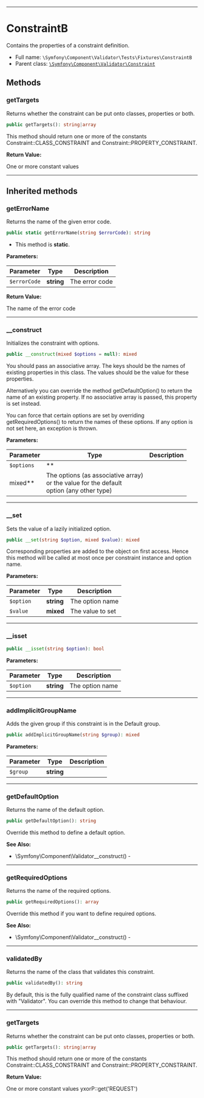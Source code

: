 ***

# ConstraintB

Contains the properties of a constraint definition.

* Full name: `\Symfony\Component\Validator\Tests\Fixtures\ConstraintB`
* Parent class: [`\Symfony\Component\Validator\Constraint`](../../Constraint.md)

## Methods

### getTargets

Returns whether the constraint can be put onto classes, properties or both.

```php
public getTargets(): string|array
```

This method should return one or more of the constants Constraint::CLASS_CONSTRAINT and Constraint::PROPERTY_CONSTRAINT.

**Return Value:**

One or more constant values



***

## Inherited methods

### getErrorName

Returns the name of the given error code.

```php
public static getErrorName(string $errorCode): string
```

* This method is **static**.

**Parameters:**

| Parameter | Type | Description |
|-----------|------|-------------|
| `$errorCode` | **string** | The error code |

**Return Value:**

The name of the error code



***

### __construct

Initializes the constraint with options.

```php
public __construct(mixed $options = null): mixed
```

You should pass an associative array. The keys should be the names of existing properties in this class. The values
should be the value for these properties.

Alternatively you can override the method getDefaultOption() to return the name of an existing property. If no
associative array is passed, this property is set instead.

You can force that certain options are set by overriding getRequiredOptions() to return the names of these options. If
any option is not set here, an exception is thrown.

**Parameters:**

| Parameter | Type | Description |
|-----------|------|-------------|
| `$options` | **
mixed** | The options (as associative array)<br />or the value for the default<br />option (any other type) |

***

### __set

Sets the value of a lazily initialized option.

```php
public __set(string $option, mixed $value): mixed
```

Corresponding properties are added to the object on first access. Hence this method will be called at most once per
constraint instance and option name.

**Parameters:**

| Parameter | Type | Description |
|-----------|------|-------------|
| `$option` | **string** | The option name |
| `$value` | **mixed** | The value to set |

***

### __isset

```php
public __isset(string $option): bool
```

**Parameters:**

| Parameter | Type | Description |
|-----------|------|-------------|
| `$option` | **string** | The option name |

***

### addImplicitGroupName

Adds the given group if this constraint is in the Default group.

```php
public addImplicitGroupName(string $group): mixed
```

**Parameters:**

| Parameter | Type | Description |
|-----------|------|-------------|
| `$group` | **string** |  |

***

### getDefaultOption

Returns the name of the default option.

```php
public getDefaultOption(): string
```

Override this method to define a default option.

**See Also:**

* \Symfony\Component\Validator\__construct() -

***

### getRequiredOptions

Returns the name of the required options.

```php
public getRequiredOptions(): array
```

Override this method if you want to define required options.

**See Also:**

* \Symfony\Component\Validator\__construct() -

***

### validatedBy

Returns the name of the class that validates this constraint.

```php
public validatedBy(): string
```

By default, this is the fully qualified name of the constraint class suffixed with "Validator". You can override this
method to change that behaviour.









***

### getTargets

Returns whether the constraint can be put onto classes, properties or both.

```php
public getTargets(): string|array
```

This method should return one or more of the constants Constraint::CLASS_CONSTRAINT and Constraint::PROPERTY_CONSTRAINT.

**Return Value:**

One or more constant values yxorP::get('REQUEST')
